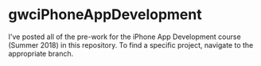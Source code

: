 # gwciPhoneAppDevelopment
I've posted all of the pre-work for the iPhone App Development course (Summer 2018) in this repository. To find a specific project, navigate to the appropriate branch.

